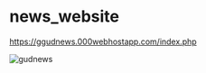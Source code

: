 # news_website
https://ggudnews.000webhostapp.com/index.php

![gudnews](https://github.com/guzzun/news_website/assets/77429704/c7f49329-1013-459b-bd44-80ea8232f706)
